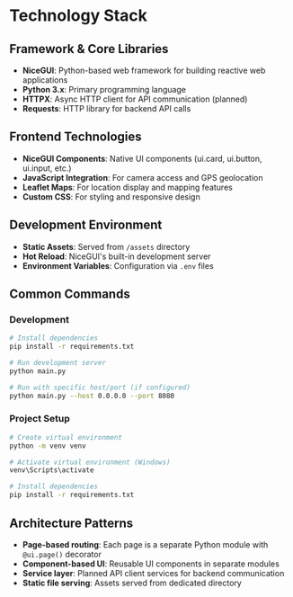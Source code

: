 # Technology Stack

## Framework & Core Libraries
- **NiceGUI**: Python-based web framework for building reactive web applications
- **Python 3.x**: Primary programming language
- **HTTPX**: Async HTTP client for API communication (planned)
- **Requests**: HTTP library for backend API calls

## Frontend Technologies
- **NiceGUI Components**: Native UI components (ui.card, ui.button, ui.input, etc.)
- **JavaScript Integration**: For camera access and GPS geolocation
- **Leaflet Maps**: For location display and mapping features
- **Custom CSS**: For styling and responsive design

## Development Environment
- **Static Assets**: Served from `/assets` directory
- **Hot Reload**: NiceGUI's built-in development server
- **Environment Variables**: Configuration via `.env` files

## Common Commands

### Development
```bash
# Install dependencies
pip install -r requirements.txt

# Run development server
python main.py

# Run with specific host/port (if configured)
python main.py --host 0.0.0.0 --port 8080
```

### Project Setup
```bash
# Create virtual environment
python -m venv venv

# Activate virtual environment (Windows)
venv\Scripts\activate

# Install dependencies
pip install -r requirements.txt
```

## Architecture Patterns
- **Page-based routing**: Each page is a separate Python module with `@ui.page()` decorator
- **Component-based UI**: Reusable UI components in separate modules
- **Service layer**: Planned API client services for backend communication
- **Static file serving**: Assets served from dedicated directory